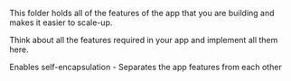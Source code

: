 This folder holds all of the features of the app that you are building and makes it easier to scale-up. 

Think about all the features required in your app and implement all them here. 

Enables self-encapsulation - Separates the app features from each other